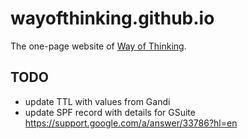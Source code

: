 # wayofthinking.github.io

The one-page website of [Way of Thinking](http://wayofthinking.net).

## TODO

- update TTL with values from Gandi
- update SPF record with details for GSuite
  https://support.google.com/a/answer/33786?hl=en
